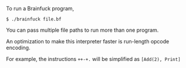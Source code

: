 To run a Brainfuck program,

`$ ./brainfuck file.bf`

You can pass multiple file paths to run more than one program.

An optimization to make this interpreter faster is run-length opcode encoding.

For example, the instructions `++-+.` will be simplified as `[Add(2), Print]`
